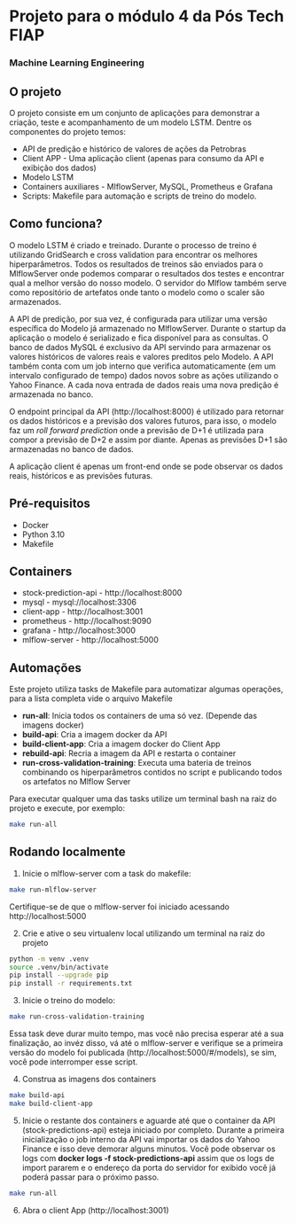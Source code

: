# Projeto para o módulo 4 da Pós Tech FIAP
### Machine Learning Engineering

## O projeto
O projeto consiste em um conjunto de aplicações para demonstrar a criação, teste e acompanhamento de um modelo LSTM. Dentre os componentes do projeto temos:
- API de predição e histórico de valores de ações da Petrobras
- Client APP - Uma aplicação client (apenas para consumo da API e exibição dos dados)
- Modelo LSTM
- Containers auxiliares - MlflowServer, MySQL, Prometheus e Grafana
- Scripts: Makefile para automação e scripts de treino do modelo.

## Como funciona?
O modelo LSTM é criado e treinado. Durante o processo de treino é utilizando GridSearch e cross validation para encontrar os melhores hiperparâmetros. Todos os resultados de treinos são enviados para o MlflowServer onde podemos comparar o resultados dos testes e encontrar qual a melhor versão do nosso modelo. O servidor do Mlflow também serve como repositório de artefatos onde tanto o modelo como o scaler são armazenados.

A API de predição, por sua vez, é configurada para utilizar uma versão específica do Modelo já armazenado no MlflowServer. Durante o startup da aplicação o modelo é serializado e fica disponível para as consultas.
O banco de dados MySQL é exclusivo da API servindo para armazenar os valores históricos de valores reais e valores preditos pelo Modelo.
A API também conta com um job interno que verifica automaticamente (em um intervalo configurado de tempo) dados novos sobre as ações utilizando o Yahoo Finance. A cada nova entrada de dados reais uma nova predição é armazenada no banco.

O endpoint principal da API (http://localhost:8000) é utilizado para retornar os dados históricos e a previsão dos valores futuros, para isso, o modelo faz um *roll forward prediction* onde a previsão de D+1 é utilizada para compor a previsão de D+2 e assim por diante. Apenas as previsões D+1 são armazenadas no banco de dados.

A aplicação client é apenas um front-end onde se pode observar os dados reais, históricos e as previsões futuras.

## Pré-requisitos
- Docker
- Python 3.10
- Makefile

## Containers
- stock-prediction-api - http://localhost:8000
- mysql - mysql://localhost:3306
- client-app - http://localhost:3001
- prometheus - http://localhost:9090
- grafana - http://localhost:3000
- mlflow-server - http://localhost:5000

## Automações

Este projeto utiliza tasks de Makefile para automatizar algumas operações, para a lista completa vide o arquivo Makefile
- **run-all**: Inicia todos os containers de uma só vez. (Depende das imagens docker)
- **build-api**: Cria a imagem docker da API
- **build-client-app**: Cria a imagem docker do Client App
- **rebuild-api**: Recria a imagem da API e restarta o container
- **run-cross-validation-training**: Executa uma bateria de treinos combinando os hiperparâmetros contidos no script e publicando todos os artefatos no Mlflow Server

Para executar qualquer uma das tasks utilize um terminal bash na raiz do projeto e execute, por exemplo:
```sh
make run-all
```

## Rodando localmente
1. Inicie o mlflow-server com a task do makefile:
```sh
make run-mlflow-server
```
Certifique-se de que o mlflow-server foi iniciado acessando http://localhost:5000

2. Crie e ative o seu virtualenv local utilizando um terminal na raiz do projeto
```sh
python -m venv .venv
source .venv/bin/activate
pip install --upgrade pip
pip install -r requirements.txt
```

3. Inicie o treino do modelo:
```sh
make run-cross-validation-training
```
Essa task deve durar muito tempo, mas você não precisa esperar até a sua finalização, ao invéz disso, vá até o mlflow-server e verifique se a primeira versão do modelo foi publicada (http://localhost:5000/#/models), se sim, você pode interromper esse script.

4. Construa as imagens dos containers
```sh
make build-api
make build-client-app
```

5. Inicie o restante dos containers e aguarde até que o container da API (stock-predictions-api) esteja iniciado por completo. Durante a primeira inicialização o job interno da API vai importar os dados do Yahoo Finance e isso deve demorar alguns minutos. Você pode observar os logs com **docker logs -f stock-predictions-api** assim que os logs de import pararem e o endereço da porta do servidor for exibido você já poderá passar para o próximo passo.
```sh
make run-all
```

6. Abra o client App (http://localhost:3001)




